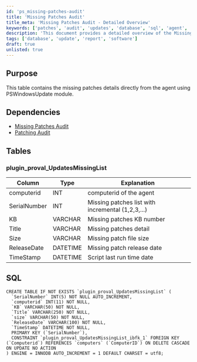 ```yaml
---
id: 'ps_missing-patches-audit'
title: 'Missing Patches Audit'
title_meta: 'Missing Patches Audit - Detailed Overview'
keywords: ['patches', 'audit', 'updates', 'database', 'sql', 'agent', 'proval']
description: 'This document provides a detailed overview of the Missing Patches Audit, including the structure of the missing patches details table, its dependencies, and the SQL command to create the necessary table for tracking missing patches directly from the agent using the PSWindowsUpdate module.'
tags: ['database', 'update', 'report', 'software']
draft: true
unlisted: true
---
```

## Purpose

This table contains the missing patches details directly from the agent using PSWindowsUpdate module.

## Dependencies

- [Missing Patches Audit](https://proval.itglue.com/DOC-5078775-9371056)
- [Patching Audit](https://proval.itglue.com/DOC-5078775-10219452)

## Tables

### plugin_proval_UpdatesMissingList

| Column       | Type     | Explanation                             |
|--------------|----------|-----------------------------------------|
| computerid   | INT      | computerid of the agent                 |
| SerialNumber | INT      | Missing patches list with incremental (1,2,3,...) |
| KB           | VARCHAR  | Missing patches KB number               |
| Title        | VARCHAR  | Missing patches detail                   |
| Size         | VARCHAR  | Missing patch file size                 |
| ReleaseDate  | DATETIME | Missing patch release date              |
| TimeStamp    | DATETIME | Script last run time date               |

## SQL

```
CREATE TABLE IF NOT EXISTS `plugin_proval_UpdatesMissingList` (
  `SerialNumber` INT(5) NOT NULL AUTO_INCREMENT,
  `computerid` INT(11) NOT NULL,
  `KB` VARCHAR(50) NOT NULL,
  `Title` VARCHAR(250) NOT NULL,
  `size` VARCHAR(50) NOT NULL,
  `ReleaseDate` VARCHAR(100) NOT NULL,
  `TimeStamp` DATETIME NOT NULL,
  PRIMARY KEY (`SerialNumber`),
  CONSTRAINT `plugin_proval_UpdatesMissingList_ibfk_1` FOREIGN KEY (`Computerid`) REFERENCES `computers` (`ComputerID`) ON DELETE CASCADE ON UPDATE NO ACTION
) ENGINE = INNODB AUTO_INCREMENT = 1 DEFAULT CHARSET = utf8;
```



